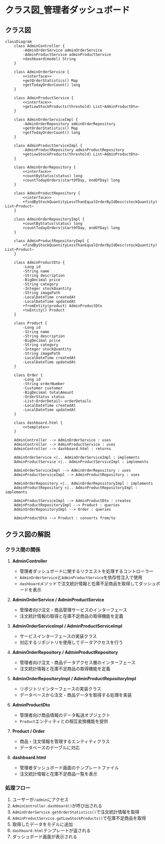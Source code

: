 # クラス図_管理者ダッシュボード

## クラス図

```mermaid
classDiagram
    class AdminController {
        -AdminOrderService adminOrderService
        -AdminProductService adminProductService
        +dashboard(model) String
    }
    
    class AdminOrderService {
        <<interface>>
        +getOrderStatistics() Map
        +getTodayOrderCount() long
    }
    
    class AdminProductService {
        <<interface>>
        +getLowStockProducts(threshold) List~AdminProductDto~
    }
    
    class AdminOrderServiceImpl {
        -AdminOrderRepository adminOrderRepository
        +getOrderStatistics() Map
        +getTodayOrderCount() long
    }
    
    class AdminProductServiceImpl {
        -AdminProductRepository adminProductRepository
        +getLowStockProducts(threshold) List~AdminProductDto~
    }
    
    class AdminOrderRepository {
        <<interface>>
        +countByStatus(status) long
        +countTodayOrders(startOfDay, endOfDay) long
    }
    
    class AdminProductRepository {
        <<interface>>
        +findByStockQuantityLessThanEqualOrderByIdDesc(stockQuantity) List~Product~
    }
    
    class AdminOrderRepositoryImpl {
        +countByStatus(status) long
        +countTodayOrders(startOfDay, endOfDay) long
    }
    
    class AdminProductRepositoryImpl {
        +findByStockQuantityLessThanEqualOrderByIdDesc(stockQuantity) List~Product~
    }
    
    class AdminProductDto {
        -Long id
        -String name
        -String description
        -BigDecimal price
        -String category
        -Integer stockQuantity
        -String imagePath
        -LocalDateTime createdAt
        -LocalDateTime updatedAt
        +fromEntity(product) AdminProductDto
        +toEntity() Product
    }
    
    class Product {
        -Long id
        -String name
        -String description
        -BigDecimal price
        -String category
        -Integer stockQuantity
        -String imagePath
        -LocalDateTime createdAt
        -LocalDateTime updatedAt
    }
    
    class Order {
        -Long id
        -String orderNumber
        -Customer customer
        -BigDecimal totalAmount
        -OrderStatus status
        -List~OrderDetail~ orderDetails
        -LocalDateTime createdAt
        -LocalDateTime updatedAt
    }
    
    class dashboard.html {
        <<template>>
    }
    
    AdminController --> AdminOrderService : uses
    AdminController --> AdminProductService : uses
    AdminController --> dashboard.html : returns
    
    AdminOrderService <|.. AdminOrderServiceImpl : implements
    AdminProductService <|.. AdminProductServiceImpl : implements
    
    AdminOrderServiceImpl --> AdminOrderRepository : uses
    AdminProductServiceImpl --> AdminProductRepository : uses
    
    AdminOrderRepository <|.. AdminOrderRepositoryImpl : implements
    AdminProductRepository <|.. AdminProductRepositoryImpl : implements
    
    AdminProductServiceImpl --> AdminProductDto : creates
    AdminProductRepositoryImpl --> Product : queries
    AdminOrderRepositoryImpl --> Order : queries
    
    AdminProductDto --> Product : converts from/to
```

## クラス図の解説

### クラス間の関係

1. **AdminController**
   - 管理者ダッシュボードに関するリクエストを処理するコントローラー
   - `AdminOrderService`と`AdminProductService`を依存性注入で使用
   - `dashboard`メソッドで注文統計情報と在庫不足商品を取得してダッシュボードを表示

2. **AdminOrderService / AdminProductService**
   - 管理者向け注文・商品管理サービスのインターフェース
   - 注文統計情報の取得と在庫不足商品の取得機能を定義

3. **AdminOrderServiceImpl / AdminProductServiceImpl**
   - サービスインターフェースの実装クラス
   - 対応するリポジトリを使用してデータアクセスを行う

4. **AdminOrderRepository / AdminProductRepository**
   - 管理者向け注文・商品データアクセス層のインターフェース
   - 注文統計情報と在庫不足商品の取得機能を定義

5. **AdminOrderRepositoryImpl / AdminProductRepositoryImpl**
   - リポジトリインターフェースの実装クラス
   - データベースから注文・商品データを取得する処理を実装

6. **AdminProductDto**
   - 管理者向け商品情報のデータ転送オブジェクト
   - `Product`エンティティとの相互変換機能を提供

7. **Product / Order**
   - 商品・注文情報を管理するエンティティクラス
   - データベースのテーブルに対応

8. **dashboard.html**
   - 管理者ダッシュボード画面のテンプレートファイル
   - 注文統計情報と在庫不足商品一覧を表示

### 処理フロー

1. ユーザーが`/admin`にアクセス
2. `AdminController.dashboard()`が呼び出される
3. `AdminOrderService.getOrderStatistics()`で注文統計情報を取得
4. `AdminProductService.getLowStockProducts()`で在庫不足商品を取得
5. 取得したデータをモデルに追加
6. `dashboard.html`テンプレートが返される
7. ダッシュボード画面が表示される 